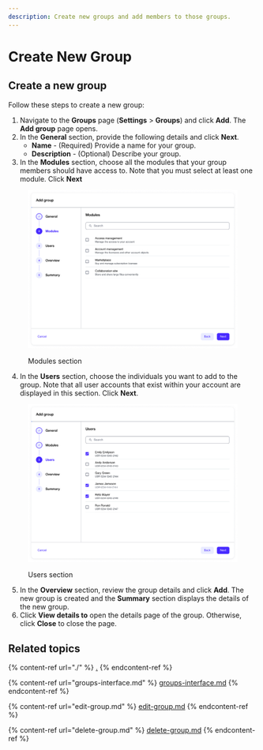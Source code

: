 ```yaml
---
description: Create new groups and add members to those groups.
---
```


# Create New Group

## Create a new group

Follow these steps to create a new group:

1. Navigate to the **Groups** page (**Settings** > **Groups**) and click **Add**. The **Add group** page opens.
2. In the **General** section, provide the following details and click **Next**.
   * **Name** - (Required) Provide a name for your group.&#x20;
   * **Description** - (Optional) Describe your group.
3. In the **Modules** section, choose all the modules that your group members should have access to. Note that you must select at least one module. Click **Next**

<figure><img src="../../../.gitbook/assets/image (345).png" alt="" width="563"><figcaption><p>Modules section</p></figcaption></figure>

4. In the **Users** section, choose the individuals you want to add to the group. Note that all user accounts that exist within your account are displayed in this section. Click **Next**.

<figure><img src="../../../.gitbook/assets/image (344).png" alt="" width="563"><figcaption><p>Users section</p></figcaption></figure>

5. In the **Overview** section, review the group details and click **Add**. The new group is created and the **Summary** section displays the details of the new group.&#x20;
6. Click **View details to** open the details page of the group. Otherwise, click **Close** to close the page.

## Related topics

{% content-ref url="./" %}
[.](./)
{% endcontent-ref %}

{% content-ref url="groups-interface.md" %}
[groups-interface.md](groups-interface.md)
{% endcontent-ref %}

{% content-ref url="edit-group.md" %}
[edit-group.md](edit-group.md)
{% endcontent-ref %}

{% content-ref url="delete-group.md" %}
[delete-group.md](delete-group.md)
{% endcontent-ref %}
